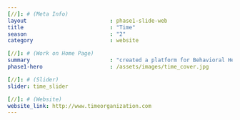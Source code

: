 ```yaml
---
[//]: # (Meta Info)
layout                          : phase1-slide-web
title 					        : "Time"
season				            : "2"
category 						: website

[//]: # (Work on Home Page)
summary                         : "created a platform for Behavioral Health organization, Time, to share their services within the healthcare space"
phase1-hero                     : /assets/images/time_cover.jpg

[//]: # (Slider)
slider: time_slider

[//]: # (Website)
website_link: http://www.timeorganization.com
---
```

